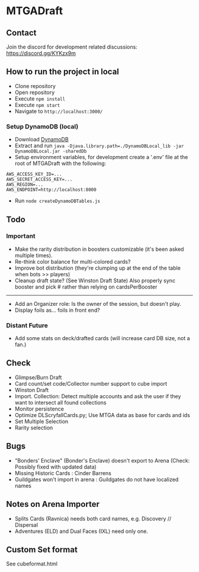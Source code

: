 # MTGADraft

## Contact

Join the discord for development related discussions: https://discord.gg/KYKzx9m

## How to run the project in local

-   Clone repository
-   Open repository
-   Execute `npm install`
-   Execute `npm start`
-   Navigate to `http://localhost:3000/`

### Setup DynamoDB (local)

-   Download [DynamoDB](https://docs.aws.amazon.com/amazondynamodb/latest/developerguide/DynamoDBLocal.DownloadingAndRunning.html)
-   Extract and run `java -Djava.library.path=./DynamoDBLocal_lib -jar DynamoDBLocal.jar -sharedDb`
-   Setup environment variables, for development create a '.env' file at the root of MTGADraft with the following:

```
AWS_ACCESS_KEY_ID=...
AWS_SECRET_ACCESS_KEY=...
AWS_REGION=...
AWS_ENDPOINT=http://localhost:8000
```

-   Run `node createDynamoDBTables.js`

## Todo

### Important

-   Make the rarity distribution in boosters customizable (it's been asked multiple times).
-   Re-think color balance for multi-colored cards?
-   Improve bot distribution (they're clumping up at the end of the table when bots >> players)
-   Cleanup draft state? (See Winston Draft State) Also properly sync booster and pick # rather than relying on cardsPerBooster

---

-   Add an Organizer role: Is the owner of the session, but doesn't play.
-   Display foils as... foils in front end?

### Distant Future

-   Add some stats on deck/drafted cards (will increase card DB size, not a fan.)

## Check

-   Glimpse/Burn Draft
-   Card count/set code/Collector number support to cube import
-   Winston Draft
-   Import. Collection: Detect multiple accounts and ask the user if they want to intersect all found collections
-   Monitor persistence
-   Optimize DLScryfallCards.py; Use MTGA data as base for cards and ids
-   Set Multiple Selection
-   Rarity selection

## Bugs

-   "Bonders' Enclave" (Bonder's Enclave) doesn't export to Arena (Check: Possibly fixed with updated data)
-   Missing Historic Cards : Cinder Barrens
-   Guildgates won't import in arena : Guildgates do not have localized names

## Notes on Arena Importer

-   Splits Cards (Ravnica) needs both card names, e.g. Discovery // Dispersal
-   Adventures (ELD) and Dual Faces (IXL) need only one.

## Custom Set format

See cubeformat.html
